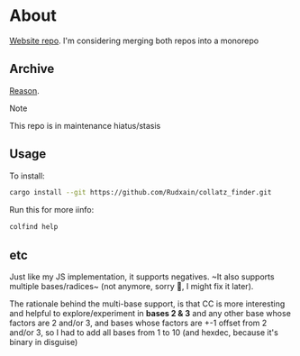 # About

[Website repo](https://github.com/Rudxain/Collatz-finder). I'm considering merging both repos into a monorepo

## Archive

[Reason](https://youtube.com/watch?v=jlh21U2texo&lc=UgzLFcfKTav59WvOB0Z4AaABAg).

> [!note]
> This repo is in maintenance hiatus/stasis

## Usage

To install:

```sh
cargo install --git https://github.com/Rudxain/collatz_finder.git
```

Run this for more ℹinfo:

```sh
colfind help
```

## etc

Just like my JS implementation, it supports negatives. ~It also supports multiple bases/radices~ (not anymore, sorry 🙁, I might fix it later).

The rationale behind the multi-base support, is that CC is more interesting and helpful to explore/experiment in **bases 2 & 3** and any other base whose factors are 2 and/or 3, and bases whose factors are +-1 offset from 2 and/or 3, so I had to add all bases from 1 to 10 (and hexdec, because it's binary in disguise)
